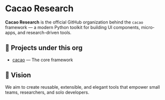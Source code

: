 # Cacao Research

**Cacao Research** is the official GitHub organization behind the `cacao` framework — a modern Python toolkit for building UI components, micro-apps, and research-driven tools.

## 🚀 Projects under this org

- [cacao](https://github.com/cacao-research/cacao) — The core framework

## 🌱 Vision

We aim to create reusable, extensible, and elegant tools that empower small teams, researchers, and solo developers.
